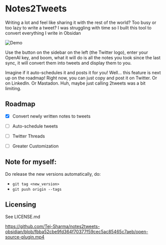 # Notes2Tweets

Writing a lot and feel like sharing it with the rest of the world? Too busy or too lazy to write a tweet? I was struggling with time so I built this tool to convert everything I write in Obsidan

![Demo](https://youtu.be/ed_rHbmKd1k)

Use the button on the sidebar on the left (the Twitter logo), enter your OpenAI key, and boom, what it will do is all the notes you took since the last sync, it will convert them into tweets and display them to you.

Imagine if it auto-schedules it and posts it for you! Well... this feature is next up on the roadmap! Right now, you can just copy and post it on Twitter. Or on LinkedIn. Or Mastadon. Huh, maybe just calling 2tweets was a bit limiting.

## Roadmap

- [x] Convert newly written notes to tweets
- [ ] Auto-schedule tweets
- [ ] Twitter Threads
- [ ] Greater Customization   


## Note for myself:

Do release the new versions automatically, do:
- `git tag <new_version>`
- `git push origin --tags`

## Licensing
See LICENSE.md

https://github.com/Tej-Sharma/notes2tweets-obsidian/blob/fbba52cbe9fd364f70377f59cec5ac85465c7aeb/open-source-plugin.mp4
